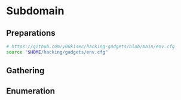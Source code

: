 # Subdomain

## Preparations

```bash
# https://github.com/y00k1sec/hacking-gadgets/blob/main/env.cfg
source "$HOME/hacking/gadgets/env.cfg"
```

## Gathering

## Enumeration
